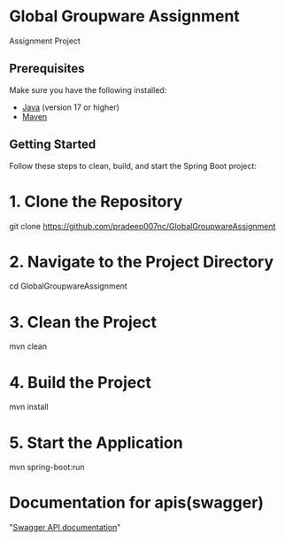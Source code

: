 # Global Groupware Assignment

Assignment Project

## Prerequisites

Make sure you have the following installed:

- [Java](https://www.oracle.com/java/technologies/javase-downloads.html) (version 17 or higher)
- [Maven](https://maven.apache.org/download.cgi) 

## Getting Started

Follow these steps to clean, build, and start the Spring Boot project:

# 1. Clone the Repository
git clone https://github.com/pradeep007nc/GlobalGroupwareAssignment

# 2. Navigate to the Project Directory
cd GlobalGroupwareAssignment

# 3. Clean the Project
mvn clean

# 4. Build the Project
mvn install

# 5. Start the Application
mvn spring-boot:run


# Documentation for apis(swagger)
"[Swagger API documentation](http://localhost:8080/swagger-ui/index.html)"

